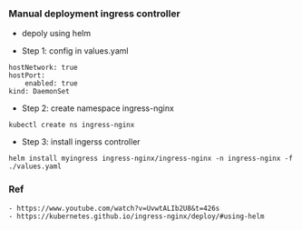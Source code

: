 ### Manual deployment ingress controller
- depoly using helm

- Step 1: config in values.yaml
```console
hostNetwork: true
hostPort:
    enabled: true
kind: DaemonSet
```

- Step 2: create namespace ingress-nginx
```console
kubectl create ns ingress-nginx
```

- Step 3: install ingerss controller
```
helm install myingress ingress-nginx/ingress-nginx -n ingress-nginx -f ./values.yaml
``` 

### Ref
```console
- https://www.youtube.com/watch?v=UvwtALIb2U8&t=426s
- https://kubernetes.github.io/ingress-nginx/deploy/#using-helm
```
